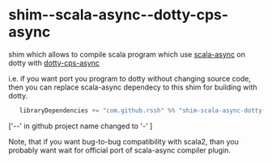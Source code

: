 # shim--scala-async--dotty-cps-async

shim which allows to compile scala program which use [scala-async](https://github.com/scala/scala-async) on dotty with [dotty-cps-async](https://github.com/rssh/dotty-cps-async)

i.e. if you want port you program to dotty without changing source code, then you can replace scala-async dependecy to this shim for building with dotty.

```Scala
   libraryDependencies += "com.github.rssh" %% "shim-scala-async-dotty-cps-async" % "0.9.22",
```

['--' in github project name changed to '-' ]


Note, that if you want bug-to-bug compatibility with scala2, than you probably want wait for official port of scala-async compiler plugin.


